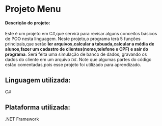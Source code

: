 #  Projeto Menu
#### Descrição do projeto:
Este é um projeto em C#,que servirá para revisar alguns conceitos básicos de POO nesta linguagem. Neste projeto,o programa terá 5 funções principais,que serão **ler arquivos,calcular a tabuada,calcular a média de alunos,fazer um cadastro de clientes(nome,telefone e CPF) e sair do programa**. Será feita uma simulação de banco de dados, gravando os dados do cliente em um arquivo *txt*. Note que algumas partes do código estão comentadas,pois esse projeto foi utilizado para aprendizado.
## Linguagem utilizada:
C#
## Plataforma utilizada:
.NET Framework

